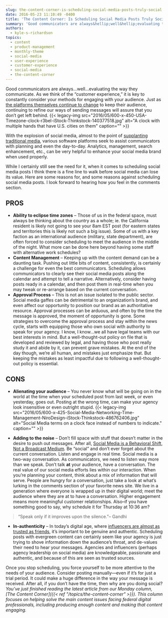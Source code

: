 ```yaml
---
slug: the-content-corner-is-scheduling-social-media-posts-truly-social
date: 2016-05-23 11:10:49 -0400
title: 'The Content Corner: Is Scheduling Social Media Posts Truly Social?'
summary: 'Good communicators are always&hellip;well&hellip;evaluating the way they communicate. As we think of the &ldquo;customer experience,&rdquo; it is key to constantly consider your methods for engaging with your audience. Just as the platforms themselves continue to change to keep their audience, continuing to refine our ways of sending messages will assure that you don’t get left'
authors:
  - kyle-s-richardson
topics:
  - content
  - product-management
  - monthly-theme
  - social-media
  - user-experience
  - customer-experience
  - social-media
  - the-content-corner
---
```


Good communicators are always…well…evaluating the way they communicate. As we think of the “customer experience,” it is key to constantly consider your methods for engaging with your audience. Just as [the platforms themselves continue to change](http://www.adweek.com/news/technology/youtube-encouraging-users-share-videos-new-app-messaging-feature-171410) to keep their audience, continuing to refine our ways of sending messages will assure that you don’t get left behind. {{< legacy-img src="2016/05/600-x-450-USA-Timezone-clock-r3bel-iStock-Thinkstock-140377518.jpg" alt="A clock with multiple hands that have U.S. cities on them" caption="" >}} 

With the explosion of social media, almost to the point of [supplanting traditional media](https://www.prsa.org/Intelligence/Tactics/Articles/view/11445/1124/Social_vs_Traditional_Media_Has_the_Battle_Already#.Vz7oU5ErLNM), various software platforms seek to assist communicators with planning and even the day-to-day. Analytics, management, search enhancement, etc., can be very helpful to enhance your social media brand when used properly.

While I certainly still see the need for it, when it comes to scheduling social media posts I think there is a fine line to walk before social media can lose its value. Here are some reasons for, and some reasons against scheduling social media posts. I look forward to hearing how you feel in the comments section.

## **PROS**

  * **Ability to eclipse time zones** – Those of us in the federal space, must always be thinking about the country as a whole; ie. the California resident is likely not going to see your 8am EST post (for eastern states and territories this is likely not such a big issue). Some of us with a key faction as an international audience (military, state department), are often forced to consider scheduling to meet the audience in the middle of the night. What more can be done here beyond having some staff with alternative work schedules?
  * **Content Management** – Keeping up with the content demand can be a daunting task. Pushing out little bits of content, consistently, is certainly a challenge for even the best communicators. Scheduling allows communicators to clearly see their social media posts along the calendar and attempt to tell a narrative. Alternatively, consider having posts ready in a calendar, and then post them in real-time when you may tweak or re-arrange based on the current conversation.
  * **Approval Process** – This is not an issue isolated to the public sector. Social media gaffes can be detrimental to an organization&#8217;s brand, and even affect our opportunity to position our brand as an authoritative resource. Approval processes can be arduous, and often by the time the message is approved, the moment of opportunity is gone. Some strategies to overcome the approval process and stay within the news cycle, starts with equipping those who own social with authority to speak for your agency. I know, I know…we all have legal teams with our best interests in mind. But a well-thought-out policy on file that is developed and reviewed by legal, and having those who post really study it and abide by it, can prevent grave mistakes. At the end of the day though, we’re all human, and mistakes just emphasize that. But keeping the mistakes as least impactful due to following a well-thought-out policy is essential.

## **CONS**

  * **Alienating your audience** – You never know what will be going on in the world at the time when your scheduled post from last week, or even yesterday, goes out. Posting at the wrong time, can make your agency look insensitive or even outright stupid. {{< legacy-img src="2016/05/600-x-425-Social-Media-Networking-Time-Management-NiroDesign-iStock-Thinkstock-486762406.jpg" alt="Social Media terms on a clock face instead of numbers to indicate." caption="" >}} 

  * **Adding to the noise** – Don’t fill space with stuff that doesn’t matter in the desire to push out messages. After all, [Social Media is a Behavioral Shift, Not a Broadcast Medium](http://www.socialmediatoday.com/social-business/social-media-behavioral-shift-not-broadcast-medium#sthash.mo3XX5yx.dpuf)_._ Be “social” and don’t ever forget about the current conversation. Listen and engage in real time. Social media is a two-way conversation. As communicators, we need to listen way more than we speak. Don’t talk **at** your audience, have a conversation. The real value of our social media efforts lies within our interaction. When you’re planning your content, think about a mix of information that will serve. People are hungry for a conversation, just take a look at what’s lurking in the comments section of your favorite news site. We live in a generation where everyone is wrapped up in their digital world; meet the audience where they are at to have a conversation. Higher engagement means more meaningful customer relationships. Also–if you have something good to say, why schedule it for Thursday at 10:36 am?

> “Speak only if it improves upon the silence.&#8221;– Gandhi

  * **In-authenticity** – In today’s digital age, where [influencers are almost as trusted as friends](http://www.marketingdive.com/news/twitter-says-influencers-are-almost-as-trusted-as-friends/419076/), it’s important to be genuine and authentic. Scheduling posts with evergreen content can certainly seem like your agency is just trying to shove information down the audience’s throat, and de-values their need to hear your messages. Agencies and influencers (perhaps agency leadership on social media) are knowledgeable, passionate and authentic, and because of this are seen as trusted sources.

Once you stop scheduling, you force yourself to be more attentive to the needs of your audience. Consider posting manually—even if it’s for just a trial period. It could make a huge difference in the way your message is received. After all, if you don’t have the time, then why are you doing social?_You’ve just finished reading the latest article from our Monday column, [The Content Corner]({{< ref "/topics/the-content-corner" >}}). This column focuses on helping solve the main content issues facing federal digital professionals, including producing enough content and making that content engaging._